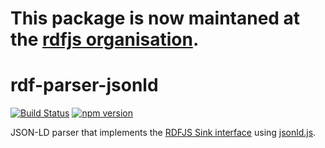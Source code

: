 # This package is now maintaned at the [rdfjs organisation](https://github.com/rdfjs/parser-jsonld).

# rdf-parser-jsonld

[![Build Status](https://travis-ci.org/rdf-ext/rdf-parser-jsonld.svg?branch=master)](https://travis-ci.org/rdf-ext/rdf-parser-jsonld)
[![npm version](https://badge.fury.io/js/rdf-parser-jsonld.svg)](https://badge.fury.io/js/rdf-parser-jsonld)

JSON-LD parser that implements the [RDFJS Sink interface](https://github.com/rdfjs/representation-task-force/) using [jsonld.js](https://github.com/digitalbazaar/jsonld.js).
